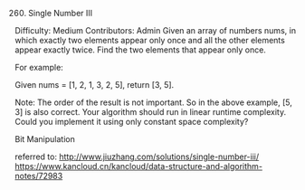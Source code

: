 260. Single Number III

Difficulty: Medium
Contributors: Admin
Given an array of numbers nums, in which exactly two elements appear only once and all the other elements appear exactly twice. Find the two elements that appear only once.

For example:

Given nums = [1, 2, 1, 3, 2, 5], return [3, 5].

Note:
The order of the result is not important. So in the above example, [5, 3] is also correct.
Your algorithm should run in linear runtime complexity. Could you implement it using only constant space complexity?

Bit Manipulation

referred to:
http://www.jiuzhang.com/solutions/single-number-iii/
https://www.kancloud.cn/kancloud/data-structure-and-algorithm-notes/72983
